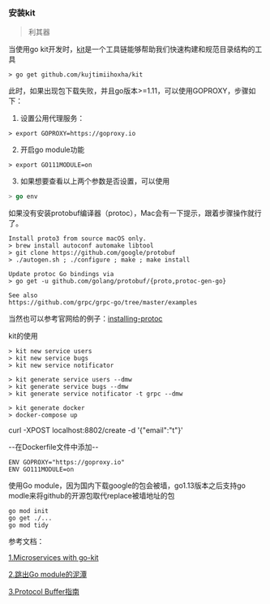### 安装kit

> 利其器

当使用go kit开发时，[kit](https://github.com/kujtimiihoxha/kit)是一个工具链能够帮助我们快速构建和规范目录结构的工具

```shell
> go get github.com/kujtimiihoxha/kit
```


此时，如果出现包下载失败，并且go版本>=1.11，可以使用GOPROXY，步骤如下：

1. 设置公用代理服务：

```shell
> export GOPROXY=https://goproxy.io
```

2. 开启go module功能

```shell
> export GO111MODULE=on
```

3. 如果想要查看以上两个参数是否设置，可以使用

```go
> go env
```

如果没有安装protobuf编译器（protoc），Mac会有一下提示，跟着步骤操作就行了。

```
Install proto3 from source macOS only.
> brew install autoconf automake libtool
> git clone https://github.com/google/protobuf
> ./autogen.sh ; ./configure ; make ; make install

Update protoc Go bindings via
> go get -u github.com/golang/protobuf/{proto,protoc-gen-go}

See also
https://github.com/grpc/grpc-go/tree/master/examples 
```

当然也可以参考官网给的例子：[installing-protoc](http://google.github.io/proto-lens/installing-protoc.html)



kit的使用

```shell
> kit new service users
> kit new service bugs
> kit new service notificator

> kit generate service users --dmw
> kit generate service bugs --dmw
> kit generate service notificator -t grpc --dmw

> kit generate docker
> docker-compose up
```

curl -XPOST localhost:8802/create -d '{"email":"t"}'



--在Dockerfile文件中添加--

```
ENV GOPROXY="https://goproxy.io"
ENV GO111MODULE=on
```



使用Go module，因为国内下载google的包会被墙，go1.13版本之后支持go modle来将github的开源包取代replace被墙地址的包

```
go mod init
go get ./...
go mod tidy
```



参考文档：

[1.Microservices with go-kit](https://dev.to/plutov/microservices-with-go-kit-part-1-13dd)

[2.跳出Go module的泥潭](https://colobu.com/2018/08/27/learn-go-module/)

[3.Protocol Buffer指南](https://developers.google.com/protocol-buffers/docs/gotutorial)